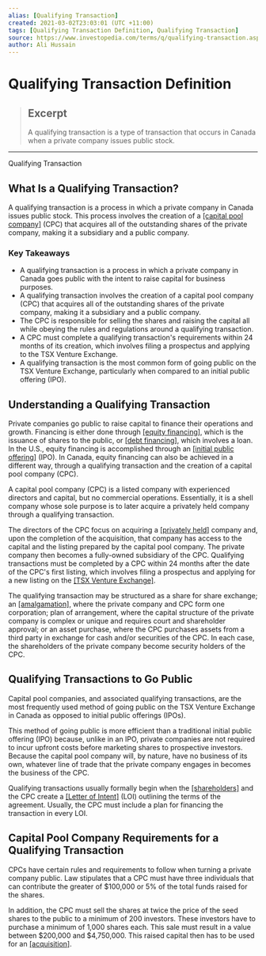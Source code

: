 ```yaml
---
alias: [Qualifying Transaction]
created: 2021-03-02T23:03:01 (UTC +11:00)
tags: [Qualifying Transaction Definition, Qualifying Transaction]
source: https://www.investopedia.com/terms/q/qualifying-transaction.asp
author: Ali Hussain
---
```


# Qualifying Transaction Definition

> ## Excerpt
> A qualifying transaction is a type of transaction that occurs in Canada when a private company issues public stock.

---

Qualifying Transaction
## What Is a Qualifying Transaction?

A qualifying transaction is a process in which a private company in Canada issues public stock. This process involves the creation of a [[capital pool company]](https://www.investopedia.com/terms/c/capital-pool-company-tsx-venture.asp) (CPC) that acquires all of the outstanding shares of the private company, making it a subsidiary and a public company.

### Key Takeaways

-   A qualifying transaction is a process in which a private company in Canada goes public with the intent to raise capital for business purposes.
-   A qualifying transaction involves the creation of a capital pool company (CPC) that acquires all of the outstanding shares of the private company, making it a subsidiary and a public company.
-   The CPC is responsible for selling the shares and raising the capital all while obeying the rules and regulations around a qualifying transaction.
-   A CPC must complete a qualifying transaction's requirements within 24 months of its creation, which involves filing a prospectus and applying to the TSX Venture Exchange.
-   A qualifying transaction is the most common form of going public on the TSX Venture Exchange, particularly when compared to an initial public offering (IPO).

## Understanding a Qualifying Transaction

Private companies go public to raise capital to finance their operations and growth. Financing is either done through [[equity financing]](https://www.investopedia.com/terms/e/equityfinancing.asp), which is the issuance of shares to the public, or [[debt financing]](https://www.investopedia.com/terms/d/debtfinancing.asp), which involves a loan. In the U.S., equity financing is accomplished through an [[initial public offering]](https://www.investopedia.com/terms/i/ipo.asp) (IPO). In Canada, equity financing can also be achieved in a different way, through a qualifying transaction and the creation of a capital pool company (CPC).

A capital pool company (CPC) is a listed company with experienced directors and capital, but no commercial operations. Essentially, it is a shell company whose sole purpose is to later acquire a privately held company through a qualifying transaction.

The directors of the CPC focus on acquiring a [[privately held]](https://www.investopedia.com/ask/answers/difference-between-publicly-and-privately-held-companies/) company and, upon the completion of the acquisition, that company has access to the capital and the listing prepared by the capital pool company. The private company then becomes a fully-owned subsidiary of the CPC. Qualifying transactions must be completed by a CPC within 24 months after the date of the CPC's first listing, which involves filing a prospectus and applying for a new listing on the [[TSX Venture Exchange]](https://www.investopedia.com/terms/t/tsxventureexchange.asp).

The qualifying transaction may be structured as a share for share exchange; an [[amalgamation]](https://www.investopedia.com/terms/a/amalgamation.asp), where the private company and CPC form one corporation; plan of arrangement, where the capital structure of the private company is complex or unique and requires court and shareholder approval; or an asset purchase, where the CPC purchases assets from a third party in exchange for cash and/or securities of the CPC. In each case, the shareholders of the private company become security holders of the CPC.

## Qualifying Transactions to Go Public

Capital pool companies, and associated qualifying transactions, are the most frequently used method of going public on the TSX Venture Exchange in Canada as opposed to initial public offerings (IPOs).

This method of going public is more efficient than a traditional initial public offering (IPO) because, unlike in an IPO, private companies are not required to incur upfront costs before marketing shares to prospective investors. Because the capital pool company will, by nature, have no business of its own, whatever line of trade that the private company engages in becomes the business of the CPC.

Qualifying transactions usually formally begin when the [[shareholders]](https://www.investopedia.com/terms/s/shareholder.asp) and the CPC create a [[Letter of Intent]](https://www.investopedia.com/terms/l/letterofintent.asp) (LOI) outlining the terms of the agreement. Usually, the CPC must include a plan for financing the transaction in every LOI.

## Capital Pool Company Requirements for a Qualifying Transaction

CPCs have certain rules and requirements to follow when turning a private company public. Law stipulates that a CPC must have three individuals that can contribute the greater of $100,000 or 5% of the total funds raised for the shares.

In addition, the CPC must sell the shares at twice the price of the seed shares to the public to a minimum of 200 investors. These investors have to purchase a minimum of 1,000 shares each. This sale must result in a value between $200,000 and $4,750,000. This raised capital then has to be used for an [[acquisition]](https://www.investopedia.com/terms/a/acquisition.asp).
